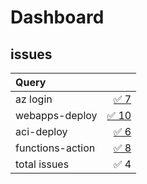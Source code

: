 # Dashboard

## issues

| Query |  |
|:------|-:|
| az login | [✅ 7](https://github.com/Azure/login/issues?q=is%3Aopen%20is%3Aissue%20created%3A%3E2020-05-19) |
| webapps-deploy | [✅ 10](https://github.com/Azure/webapps-deploy/issues?q=is%3Aopen%20is%3Aissue%20created%3A%3E2020-05-19) |
| aci-deploy | [✅ 6](https://github.com/Azure/aci-deploy/issues?q=is%3Aopen%20is%3Aissue%20created%3A%3E2020-05-19) |
| functions-action | [✅ 8](https://github.com/Azure/functions-action/issues?q=is%3Aopen%20is%3Aissue%20created%3A%3E2020-05-19) |
| total issues | ✅ 4 |
